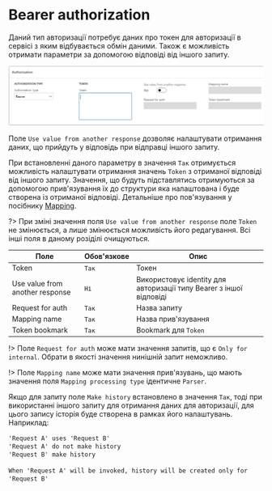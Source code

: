 # Bearer authorization

Даний тип авторизації потребує даних про токен для авторизації в сервісі з яким відбувається обмін даними.
Також є можливість отримати параметри за допомогою відповіді від іншого запиту.

![](../_media/requestParameter_7.png)

Поле `Use value from another response` дозволяє налаштувати отримання даних, що прийдуть у відповідь при відправці іншого запиту.

При встановленні даного параметру в значення `Так` отримується можливість налаштувати отримання значень `Token` з отриманої відповіді від іншого запиту.
Значення, що будуть підставлятись отримуються за допомогою прив'язування їх до структури яка налаштована і буде створена із отриманої відповіді. Детальніше про пов'язування у посібнику [Mapping](/ua/mapping.md).

?> При зміні значення поля `Use value from another response` поле `Token` не змінюється, а лише змінюється можливість його редагування. Всі інші поля в даному розіділі очищуються.

| Поле                            | Обов'язкове      | Опис                                                                |
| ------------------------------- | ---------------- | ------------------------------------------------------------------- |
| Token                           | <code>Так</code> | Токен                                                               |
| Use value from another response | <code>Ні</code>  | Використовує identity для авторизації типу Bearer з іншої відповіді |
| Request for auth                | <code>Так</code> | Назва запиту                                                        |
| Mapping name                    | <code>Так</code> | Назва прив'язування                                                 |
| Token bookmark                  | <code>Так</code> | Bookmark для `Token`                                                |

!> Поле `Request for auth` може мати значення запитів, що є `Only for internal`. Обрати в якості значення нинішній запит неможливо.

!> Поле `Mapping name` може мати значення прив'язувань, що мають значення поля `Mapping processing type` ідентичне `Parser`.

Якщо для запиту поле `Make history` встановлено в значення `Так`, тоді при використанні іншого запиту для отримання даних для авторизації, для цього запису історія буде створена в рамках його налаштувань. Наприклад:

```text
'Request A' uses 'Request B'
'Request A' do not make history
'Request B' make history

When 'Request A' will be invoked, history will be created only for 'Request B'
```
